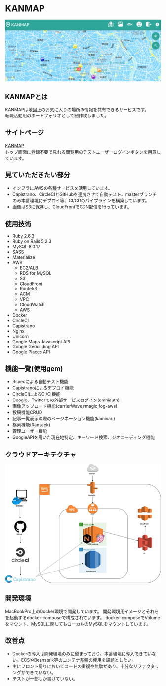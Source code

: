 # KANMAP
![README_KANMAP](./app/assets/images/README2.png)
 
## KANMAPとは

KANMAPは地図上のお気に入りの場所の情報を共有できるサービスです。<br>
転職活動用のポートフォリオとして制作致しました。<br>

## サイトページ
[KANMAP](https://kan-map.com)　<br>
トップ画面に登録不要で見れる閲覧用のテストユーザーログインボタンを用意しています。<br>

## 見ていただきたい部分
* インフラにAWSの各種サービスを活用しています。<br>
* Capistrano、CircleCIとGitHubを連携させて自動テスト、masterブランチのみ本番環境にデプロイ等、CI/CDのパイプラインを構築しています。
* 画像はS3に保存し、CloudFrontでCDN配信を行っています。<br>
 
## 使用技術
* Ruby 2.6.3<br>
* Ruby on Rails 5.2.3<br>
* MySQL 8.0.17<br>
* SASS<br>
* Materialize<br>
* AWS<br>
  * EC2/ALB<br>
  * RDS for MySQL<br>
  * S3<br>
  * CloudFront<br>
  * Route53<br>
  * ACM<br>
  * VPC<br>
  * CloudWatch<br>
  * AWS<br>
* Docker<br>
* CircleCI<br>
* Capistrano<br>
* Nginx<br>
* Unicorn<br>
* Google Maps Javascript API<br>
* Google Geocoding API<br>
* Google Places API<br>


## 機能一覧(使用gem)
* Rspecによる自動テスト機能
* Capistranoによるデプロイ機能
* CircleCIによるCI/CI機能
* Google、Twitterでの外部サービスログイン(omniauth)<br>
* 画像アップロード機能(carrierWave,rmagic,fog-aws)<br>
* 投稿機能CRUD<br>
* 記事一覧表示の際のページネーション機能(kaminari)<br>
* 検索機能(Ransack)<br>
* 管理ユーザー機能
* GoogleAPIを用いた現在地特定、キーワード検索、ジオコーディング機能<br>
 
## クラウドアーキテクチャ
![README_Architecutre](./app/assets/images/CloudArchitecture.jpg)
 
## 開発環境
MacBookPro上のDocker環境で開発しています。 開発環境用イメージとそれらを起動するdocker-composeで構成されています。 docker-composeでVolumeをマウント、MySQLに関してもローカルのMySQLをマウントしています。<br>


## 改善点
* Dockerの導入は開発環境のみに留まっており、本番環境に導入できていない。ECSやBeanstalk等のコンテナ基盤の使用を課題としたい。
* 主にフロント周りにおいてコードの重複や無駄があり、十分なリファクタリングができていない。
* テストが一部しか書けていない。
